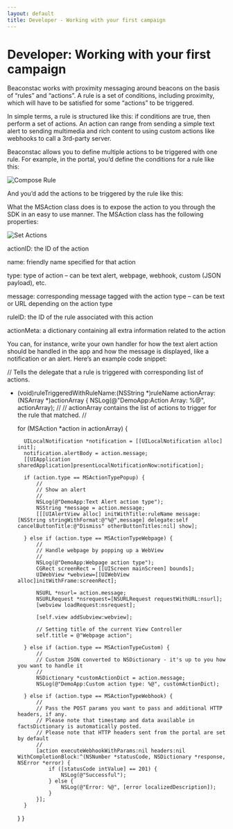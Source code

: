 ```yaml
---
layout: default
title: Developer - Working with your first campaign
---
```

# Developer: Working with your first campaign

Beaconstac works with proximity messaging around beacons on the basis of “rules” and “actions”. A rule is a set of conditions, including proximity, which will have to be satisfied for some “actions” to be triggered.

In simple terms, a rule is structured like this: if conditions are true, then perform a set of actions. An action can range from sending a simple text alert to sending multimedia and rich content to using custom actions like webhooks to call a 3rd-party server.

Beaconstac allows you to define multiple actions to be triggered with one rule. For example, in the portal, you’d define the conditions for a rule like this:

![Compose Rule](http://i.imgur.com/VJAyLvg.png)

And you’d add the actions to be triggered by the rule like this:

What the MSAction class does is to expose the action to you through the SDK in an easy to use manner. The MSAction class has the following properties:

![Set Actions](http://i.imgur.com/9iUhlca.png)

actionID: the ID of the action

name: friendly name specified for that action

type: type of action – can be text alert, webpage, webhook, custom (JSON payload), etc.

message: corresponding message tagged with the action type – can be text or URL depending on the action type

ruleID: the ID of the rule associated with this action

actionMeta: a dictionary containing all extra information related to the action

You can, for instance, write your own handler for how the text alert action should be handled in the app and how the message is displayed, like a notification or an alert. Here’s an example code snippet:



// Tells the delegate that a rule is triggered with corresponding list of actions. 
- (void)ruleTriggeredWithRuleName:(NSString *)ruleName actionArray:(NSArray *)actionArray
{
    NSLog(@"DemoApp:Action Array: %@", actionArray);
    //
    // actionArray contains the list of actions to trigger for the rule that matched.
    //
    
    for (MSAction *action in actionArray) {

        UILocalNotification *notification = [[UILocalNotification alloc] init];
        notification.alertBody = action.message;
        [[UIApplication sharedApplication]presentLocalNotificationNow:notification];
        
        if (action.type == MSActionTypePopup) {
            //
            // Show an alert
            //
            NSLog(@"DemoApp:Text Alert action type");
            NSString *message = action.message;
            [[[UIAlertView alloc] initWithTitle:ruleName message:[NSString stringWithFormat:@"%@",message] delegate:self cancelButtonTitle:@"Dismiss" otherButtonTitles:nil] show];
            
        } else if (action.type == MSActionTypeWebpage) {
            //
            // Handle webpage by popping up a WebView
            //
            NSLog(@"DemoApp:Webpage action type");
            CGRect screenRect = [[UIScreen mainScreen] bounds];
            UIWebView *webview=[[UIWebView alloc]initWithFrame:screenRect];
            
            NSURL *nsurl= action.message;
            NSURLRequest *nsrequest=[NSURLRequest requestWithURL:nsurl];
            [webview loadRequest:nsrequest];
            
            [self.view addSubview:webview];
            
            // Setting title of the current View Controller
            self.title = @"Webpage action";
            
        } else if (action.type == MSActionTypeCustom) {
            //
            // Custom JSON converted to NSDictionary - it's up to you how you want to handle it
            //
            NSDictionary *customActionDict = action.message;
            NSLog(@"DemoApp:Custom action type: %@", customActionDict);
            
        } else if (action.type == MSActionTypeWebhook) {
            //
            // Pass the POST params you want to pass and additional HTTP headers, if any.
            // Please note that timestamp and data available in factsDictionary is automatically posted.
            // Please note that HTTP headers sent from the portal are set by default
            //
            [action executeWebhookWithParams:nil headers:nil WithCompletionBlock:^(NSNumber *statusCode, NSDictionary *response, NSError *error) {
                if ([statusCode intValue] == 201) {
                    NSLog(@"Successful");
                } else {
                    NSLog(@"Error: %@", [error localizedDescription]);
                }
            }];
        }
    }
}

